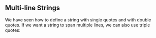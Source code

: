 ## Multi-line Strings

We have seen how to define a string with single quotes and with double quotes. If we want a string to span multiple lines, we can also use triple quotes:

